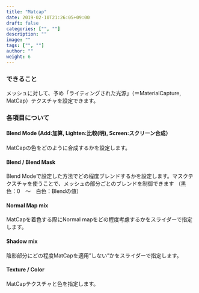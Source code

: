 ```yaml
---
title: "Matcap"
date: 2019-02-10T21:26:05+09:00
draft: false
categories: ["", ""]
description: ""
image: ""
tags: ["", ""]
author: ""
weight: 6
---
```


### できること
メッシュに対して、予め「ライティングされた光源」（＝MaterialCapture, MatCap）テクスチャを設定できます。
### 各項目について
#### Blend Mode (Add:加算, Lighten:比較(明), Screen:スクリーン合成）
MatCapの色をどのように合成するかを設定します。
#### Blend / Blend Mask
Blend Modeで設定した方法でどの程度ブレンドするかを設定します。マスクテクスチャを使うことで、メッシュの部分ごとのブレンドを制御できます
（黒色：0　～　白色：Blendの値）
#### Normal Map mix
MatCapを着色する際にNormal mapをどの程度考慮するかをスライダーで指定します。
#### Shadow mix
陰影部分にどの程度MatCapを適用”しない”かをスライダーで指定します。
#### Texture / Color
MatCapテクスチャと色を指定します。
